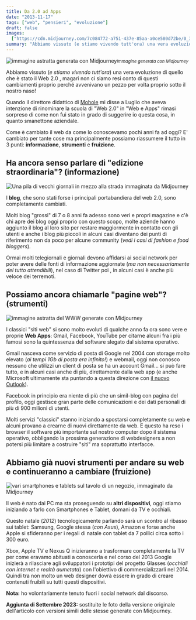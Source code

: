 ```yaml
---
title: Da 2.0 ad Apps
date: "2013-11-17"
tags: ["web", "pensieri", "evoluzione"]
draft: false
images:
  ["https://cdn.midjourney.com/7c084772-a751-437e-85aa-a0ce580d72be/0_3.webp"]
summary: "Abbiamo vissuto (e stiamo vivendo tutt'ora) una vera evoluzione di quello che è stato il Web 2.0 , magari non ci siamo resi conto di questi cambiamenti proprio perché avvenivano un pezzo per volta proprio sotto il nostro naso!"
---
```


![immagine astratta generata con Midjourney](https://cdn.midjourney.com/7c084772-a751-437e-85aa-a0ce580d72be/0_3.webp)<small>_Immagine generata con Midjourney_</small>

Abbiamo vissuto (_e stiamo vivendo tutt'ora_) una vera evoluzione di quello che è stato il Web 2.0 , magari non ci siamo resi conto di questi cambiamenti proprio perché avvenivano un pezzo per volta proprio sotto il nostro naso!

Quando il direttore didattico di [Mohole](https://scuola.mohole.it) mi disse a Luglio che aveva intenzione di rinominare la scuola di "Web 2.0" in "Web e Apps" rimasi sorpreso di come non fui stato in grado di suggerire io questa cosa, in quanto smanettone aziendale.

Come è cambiato il web da come lo conoscevamo pochi anni fa ad oggi? E' cambiato per tante cose ma principalmente possiamo riassumere il tutto in 3 punti: **informazione**, **strumenti** e **fruizione**.

## Ha ancora senso parlare di "edizione straordinaria"? (informazione)

![Una pila di vecchi giornali in mezzo alla strada immaginata da Midjourney](https://cdn.midjourney.com/379bef31-b91b-4feb-ba20-a3715a53c55a/0_0.webp)

I **blog**, che sono stati forse i principali portabandiera del web 2.0, sono completamente cambiati.

Molti blog "grossi" di 7 o 8 anni fa adesso sono veri e propri magazine e c'è chi apre dei blog oggi proprio con questo scopo, molte aziende hanno aggiunto il blog al loro sito per restare maggiormente in contatto con gli utenti e anche i blog più piccoli in alcuni casi diventano dei punti di riferimento non da poco per alcune community (_vedi i casi di fashion e food bloggers_).

Ormai molti telegiornali e giornali devono affidarsi ai social network per poter avere delle fonti di informazione aggiornate (_ma non necessariamente del tutto attendibili_), nel caso di Twitter poi , in alcuni casi è anche più veloce dei terremoti.

## Possiamo ancora chiamarle "pagine web"? (strumenti)

![immagine astratta del WWW generate con Midjourney](https://cdn.midjourney.com/efd1ca0f-df8d-45c6-a3a5-5e8fa7ad55df/0_3.webp)

I classici "siti web" si sono molto evoluti di qualche anno fa ora sono vere e proprie **Web Apps**: Gmail, Facebook, YouTube per citarne alcuni fra i più famosi sono la quintessenza del software slegato dal sistema operativo.

Gmail nasceva come servizio di posta di Google nel 2004 con storage molto elevato (_ai tempi 1Gb di posta era infinito!_) e webmail, oggi non conosco nessuno che utilizzi un client di posta se ha un account Gmail... si può fare tutto, e in alcuni casi anche di più, direttamente dalla web app (e anche Microsoft ultimamente sta puntando a questa direzione con <a href="www.outlook.com" target="_blank">il nuovo Outlook</a>).

Facebook in principio era niente di più che un simil-blog con pagina del profilo, oggi gestisce gran parte delle comunicazioni e dei dati personali di più di 900 milioni di utenti.

Molti servizi "classici" stanno iniziando a spostarsi completamente su web e alcuni provano a crearne di nuovi direttamente da web. E questo ha reso i browser il software più importante sul nostro computer dopo il sistema operativo, obbligando la prossima generazione di webdesigners a non potersi più limitare a costruire "siti" ma soprattutto interfacce.

## Abbiamo già nuovi strumenti per andare su web e continueranno a cambiare (fruizione)

![vari smartphones e tablets sul tavolo di un negozio, immaginato da Midjourney](https://cdn.midjourney.com/d9d8a1fa-628a-4965-a74a-7c5779e46f84/0_2.webp)

Il web è nato dai PC ma sta proseguendo su **altri dispositivi**, oggi stiamo iniziando a farlo con Smartphones e Tablet, domani da TV e occhiali.

Questo natale (_2012_) tecnologicamente parlando sarà un scontro al ribasso sui tablet: Samsung, Google stessa (_con Asus_), Amazon e forse anche Apple si sfideranno per i regali di natale con tablet da 7 pollici circa sotto i 300 euro.

Xbox, Apple TV e Nexus Q inizieranno a trasformare completamente la TV per come eravamo abituati a conoscerla e nel corso del 2013 Google inizierà a rilasciare agli sviluppatori i prototipi del progetto Glasses (_occhiali con internet e realtà aumetata_) con l'obiettivo di commercializzarli nel 2014. Quindi tra non molto un web designer dovrà essere in grado di creare contenuti fruibili su tutti questi dispositivi.

**Nota:** ho volontariamente tenuto fuori i social network dal discorso.

**Aggiunta di Settembre 2023:** sostituite le foto della versione originale dell'articolo con versioni simili delle stesse generate con Midjourney.
